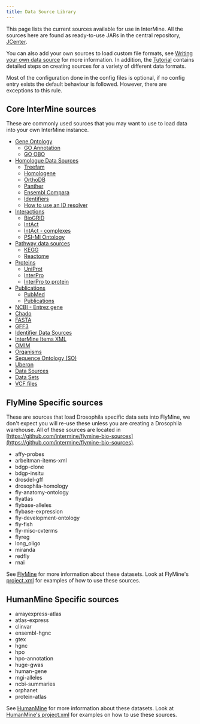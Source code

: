 ```yaml
---
title: Data Source Library
---
```


This page lists the current sources available for use in InterMine. All the sources here are found as ready-to-use JARs in the central repository, [JCenter](https://jcenter.bintray.com/org/intermine/).

You can also add your own sources to load custom file formats, see [Writing your own data source](../custom/index.md) for more information. In addition, the [Tutorial](../../../get-started/tutorial/index.md) contains detailed steps on creating sources for a variety of different data formats.

Most of the configuration done in the config files is optional, if no config entry exists the default behaviour is followed. However, there are exceptions to this rule.

## Core InterMine sources

These are commonly used sources that you may want to use to load data into your own InterMine instance.

* [Gene Ontology](go/index.md)
	* [GO Annotation](go/go-annotation.md)
	* [GO OBO](go/go-obo.md)
* [Homologue Data Sources](homologues/index.md)
	* [Treefam](homologues/treefam.md)
	* [Homologene](homologues/homologene.md)
	* [OrthoDB](homologues/orthodb.md)
	* [Panther](homologues/panther.md)
	* [Ensembl Compara](homologues/compara.md)
	* [Identifiers](homologues/index.md#identifiers)
	* [How to use an ID resolver](homologues/index.md#how-to-use-an-id-resolver)
* [Interactions](interactions/index.md)
	* [BioGRID](interactions/biogrid.md)
	* [IntAct](interactions/intact.md)
	* [IntAct - complexes](interactions/intact-complexes.md)
	* [PSI-MI Ontology](interactions/psi-mi-ontology)
* [Pathway data sources](pathways/index.md)
	* [KEGG](pathways/kegg.md)
	* [Reactome](pathways/reactome.md)
* [Proteins](proteins/index.md)
	* [UniProt](proteins/uniprot.md)
	* [InterPro](proteins/interpro.md)
	* [InterPro to protein](proteins/interpro.md#interpro-to-protein)
* [Publications](publications/index.md)
	* [PubMed](publications/pubmed.md)
	* [Publications](publications/publications.md)
* [NCBI - Entrez gene](ncbi-gene.md)
* [Chado](chado.md)
* [FASTA](fasta.md)
* [GFF3](gff.md)
* [Identifier Data Sources](identifiers/index.md)
* [InterMine Items XML](intermine-items-xml.md)
* [OMIM](omim.md)
* [Organisms](organism.md)
* [Sequence Ontology (SO)](so.md)
* [Uberon](uberon.md)
* [Data Sources](data-sources.md)
* [Data Sets](data-sets.md)
* [VCF files](variation/vcf.md)

## FlyMine Specific sources

These are sources that load Drosophila specific data sets into FlyMine, we don't expect you will re-use these unless you are creating a Drosophila warehouse. All of these sources are located in [https://github.com/intermine/flymine-bio-sources](https://github.com/intermine/flymine-bio-sources).

* affy-probes
* arbeitman-items-xml
* bdgp-clone
* bdgp-insitu
* drosdel-gff
* drosophila-homology
* fly-anatomy-ontology
* flyatlas
* flybase-alleles
* flybase-expression
* fly-development-ontology
* fly-fish
* fly-misc-cvterms
* flyreg
* long\_oligo
* miranda
* redfly
* rnai

See [FlyMine](http://www.flymine.org) for more information about these datasets. Look at FlyMine's [project.xml](https://github.com/intermine/flymine/blob/master/project.xml) for examples of how to use these sources.

## HumanMine Specific sources

* arrayexpress-atlas
* atlas-express
* clinvar
* ensembl-hgnc
* gtex
* hgnc
* hpo
* hpo-annotation
* huge-gwas
* human-gene
* mgi-alleles
* ncbi-summaries
* orphanet
* protein-atlas

See [HumanMine](http://www.humanmine.org) for more information about these datasets. Look at [HumanMine's project.xml](https://github.com/intermine/humanmine/blob/master/project.xml) for examples on how to use these sources.

